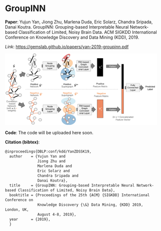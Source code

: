 # GroupINN

**Paper**: Yujun Yan, Jiong Zhu, Marlena Duda, Eric Solarz, Chandra Sripada, Danai Koutra. GroupINN: Grouping-based Interpretable Neural Network-based Classification of Limited, Noisy Brain Data. ACM SIGKDD International Conference on Knowledge Discovery and Data Mining (KDD), 2019. 

*Link*: https://gemslab.github.io/papers/yan-2019-groupinn.pdf

<p align="center">
<img src="https://raw.githubusercontent.com/GemsLab/GroupINN/master/overview-github.png" width="550"  alt="GroupINN Architecture">
</p>

**Code**: The code will be uploaded here soon.

**Citation (bibtex)**:
```
@inproceedings{DBLP:conf/kdd/YanZDSSK19,
  author    = {Yujun Yan and
               Jiong Zhu and 
               Marlena Duda and 
               Eric Solarz and
               Chandra Sripada and
               Danai Koutra},
  title     = {GroupINN: Grouping-based Interpretable Neural Network-based Classification of Limited, Noisy Brain Data},
  booktitle = {Proceedings of the 25th {ACM} {SIGKDD} International Conference on
               Knowledge Discovery {\&} Data Mining, {KDD} 2019, London, UK,
               August 4-8, 2019},
  year      = {2019},
  }
```
